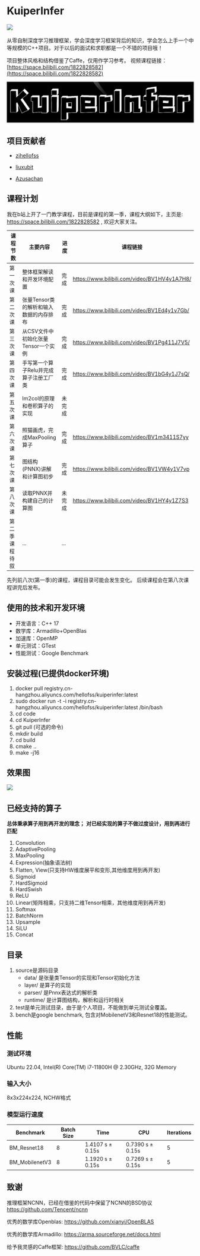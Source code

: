 # KuiperInfer
![](https://github.com/zjhellofss/kuiperinfer/actions/workflows/cmake.yml/badge.svg)


从零自制深度学习推理框架，学会深度学习框架背后的知识，学会怎么上手一个中等规模的C++项目。对于以后的面试和求职都是一个不错的项目哦！

项目整体风格和结构借鉴了Caffe，仅用作学习参考。 视频课程链接：[https://space.bilibili.com/1822828582](https://space.bilibili.com/1822828582)

![](./imgs/logo.jpg)

## 项目贡献者
- [zjhellofss](https://github.com/zjhellofss)

- [liuxubit](https://github.com/liuxubit)

- [Azusachan](https://github.com/Azusachan)

## 课程计划

我在b站上开了一门教学课程，目前是课程的第一季，课程大纲如下，主页是: https://space.bilibili.com/1822828582 , 欢迎大家关注。

| 课程节数    | 主要内容                   | 进度 | 课程链接                                         |
|---------|------------------------|----|----------------------------------------------|
| 第一次课    | 整体框架解读和开发环境配置          | 完成 | https://www.bilibili.com/video/BV1HV4y1A7H8/ |
| 第二次课    | 张量Tensor类的解析和输入数据的内存排布 | 完成 | https://www.bilibili.com/video/BV1Ed4y1v7Gb/ |
| 第三次课    | 从CSV文件中初始化张量Tensor一个实例 | 完成 | https://www.bilibili.com/video/BV1Pg411J7V5/ |
| 第四次课    | 手写第一个算子Relu并完成算子注册工厂类  | 完成 | https://www.bilibili.com/video/BV1bG4y1J7sQ/ |
| 第五次课    | Im2col的原理和卷积算子的实现      | 未完成 |                                              |
| 第六次课    | 照猫画虎，完成MaxPooling算子    | 完成 |         https://www.bilibili.com/video/BV1m3411S7yy                                     |
| 第七次课    | 图结构(PNNX)讲解和计算图初步      | 完成 |   https://www.bilibili.com/video/BV1VW4y1V7vp                                           |
| 第八次课    | 读取PNNX并构建自己的计算图        | 未完成 |          https://www.bilibili.com/video/BV1HY4y1Z7S3                                    |
| 第二季课程待叙 | ...                    | ... |                                              |

先列前八次(第一季)的课程，课程目录可能会发生变化。
后续课程会在第八次课程讲完后发布。

## 使用的技术和开发环境
* 开发语言：C++ 17
* 数学库：Armadillo+OpenBlas
* 加速库：OpenMP
* 单元测试：GTest
* 性能测试：Google Benchmark

## 安装过程(已提供docker环境)
1. docker pull registry.cn-hangzhou.aliyuncs.com/hellofss/kuiperinfer:latest
2. sudo docker run -t -i registry.cn-hangzhou.aliyuncs.com/hellofss/kuiperinfer:latest /bin/bash
3. cd code
4. cd KuiperInfer
5. git pull (可选的命令)
5. mkdir build
6. cd build
6. cmake ..
7. make -j16
## 效果图
![](https://i.imgur.com/JkZ9KiE.jpg)

## 已经支持的算子
**总体秉承算子用到再开发的理念；**
**对已经实现的算子不做过度设计，用到再进行匹配**

1. Convolution 
2. AdaptivePooling 
3. MaxPooling 
4. Expression(抽象语法树)
5. Flatten, View(只支持HW维度展平和变形,其他维度用到再开发)
6. Sigmoid 
7. HardSigmoid 
8. HardSwish 
9. ReLU
10. Linear(矩阵相乘，只支持二维Tensor相乘，其他维度用到再开发)
11. Softmax 
12. BatchNorm
13. Upsample
14. SiLU
15. Concat

## 目录
1. source是源码目录
    * data/ 是张量类Tensor的实现和Tensor初始化方法
    * layer/ 是算子的实现
    * parser/ 是Pnnx表达式的解析类
    * runtime/ 是计算图结构，解析和运行时相关
2. test是单元测试目录，由于是个人项目，不能做到单元测试全覆盖。
3. bench是google benchmark, 包含对MobilenetV3和Resnet18的性能测试。





## 性能
### 测试环境
Ubuntu 22.04, Intel(R) Core(TM) i7-11800H @ 2.30GHz, 32G Memory
### 输入大小
8x3x224x224, NCHW格式
### 模型运行速度


|  Benchmark  | Batch Size | Time                | CPU              |Iterations|
|  ----  |------------|---------------------|------------------|---------------|
| BM_Resnet18  | 8          | 1.4107 s ± 0.15s    | 0.7390 s ± 0.15s |5|
| BM_MobilenetV3 | 8          | 1.1920 s   ±  0.15s | 0.7269 s ± 0.15s         |5|


## 致谢
推理框架NCNN，已经在借鉴的代码中保留了NCNN的BSD协议 https://github.com/Tencent/ncnn

优秀的数学库Openblas: https://github.com/xianyi/OpenBLAS

优秀的数学库Armadillo: https://arma.sourceforge.net/docs.html

给予我灵感的Caffe框架: https://github.com/BVLC/caffe